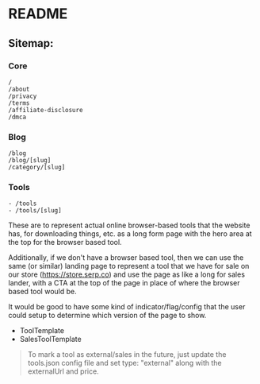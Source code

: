 # README

## Sitemap:

### Core
```
/
/about
/privacy
/terms
/affiliate-disclosure
/dmca
```

### Blog
```
/blog
/blog/[slug]
/category/[slug]
```

### Tools
```
- /tools
- /tools/[slug]
```

These are to represent actual online browser-based tools that the website has, for downloading things, etc. as a long form page with the hero area at the top for the browser based tool.

Additionally, if we don't have a browser based tool, then we can use the same (or similar) landing page to represent a tool that we have for sale on our store (https://store.serp.co) and use the page as like a long for sales lander, with a CTA at the top of the page in place of where the browser based tool would be.

It would be good to have some kind of indicator/flag/config that the user could setup to determine which version of the page to show.

- ToolTemplate
- SalesToolTemplate

> To mark a tool as external/sales in the future, just update the tools.json config file and set type: "external" along with the externalUrl and price.

### 